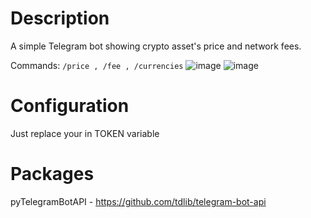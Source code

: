 # Description
A simple Telegram bot showing crypto asset's price and network fees.

Commands: 
```/price , /fee , /currencies```
![image](https://github.com/HertzCodes/CryptoChecker-Telegram-/assets/131693036/55e4725d-3cc1-433e-a79f-0cadb7e17667)
![image](https://github.com/HertzCodes/CryptoChecker-Telegram-/assets/131693036/2ff018f1-d05a-485b-a648-b9f55458c15c)


# Configuration
Just replace your in TOKEN variable

# Packages
pyTelegramBotAPI - https://github.com/tdlib/telegram-bot-api
